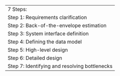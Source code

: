 |                                               |
| --------------------------------------------- |
| 7 Steps:                                      |
| Step 1: Requirements clarification            |
| Step 2: Back-of-the-envelope estimation       |
| Step 3: System interface definition           |
| Step 4: Defining the data model               |
| Step 5: High-level design                     |
| Step 6: Detailed design                       |
| Step 7: Identifying and resolving bottlenecks |